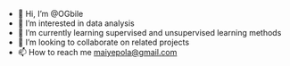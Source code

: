 - 👋 Hi, I’m @OGbile
- 👀 I’m interested in data analysis
- 🌱 I’m currently learning supervised and unsupervised learning methods
- 💞️ I’m looking to collaborate on related projects
- 📫 How to reach me maiyepola@gmail.com

<!---
OGbile/OGbile is a ✨ special ✨ repository because its `README.md` (this file) appears on your GitHub profile.
You can click the Preview link to take a look at your changes.
--->
